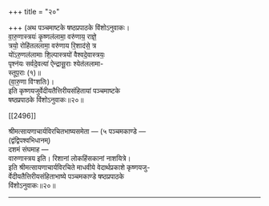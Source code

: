 +++
title = "२०"

+++
(अथ पञ्चमाष्टके षष्ठप्रपाठके विंशोऽनुवाकः।  
वा॒रु॒णास्त्रयः॑ कृ॒ष्णल॑लामा॒ वरु॑णाय॒ राज्ञे॒  
त्रयो॒ रोहि॑तललामा॒ वरु॑णाय रि॒शाद॑से॒ त्र  
यो॑ऽरु॒णल॑लामाः शि॒ल्पास्त्रयो॑ वैश्वदे॒वास्त्रयः॒  
पृश्न॑यः सर्वदे॒वत्या॑ ऐन्द्रासू॒राः श्येत॑ललामा-  
स्तूप॒राः (१)॥  
(वा॒रु॒णा वि॑ꣳशतिः)।  
इति कृष्णयजुर्वेदीयतैत्तिरीयसंहितायां पञ्चमाष्टके  
षष्ठप्रपाठके विंशोऽनुवाकः॥२०॥

[[2496]]

श्रीमत्सायणाचार्यविरचितभाष्यसमेता — (५ पञ्चमकाण्डे —  
(द्वंद्विपश्वभिधानम्)  
दशमं संघमाह —  
वारुणास्त्रय इति। रिशानां लोकहिंसकानां नाशयित्रे।  
इति श्रीमत्सायणाचार्यविरचिते माधवीये वेदार्थप्रकाशे कृष्णयजु-  
र्वेदीयतैत्तिरीयसंहिताभाष्ये पञ्चमकाण्डे षष्ठप्रपाठके  
विंशोऽनुवाकः॥२०॥
___________
